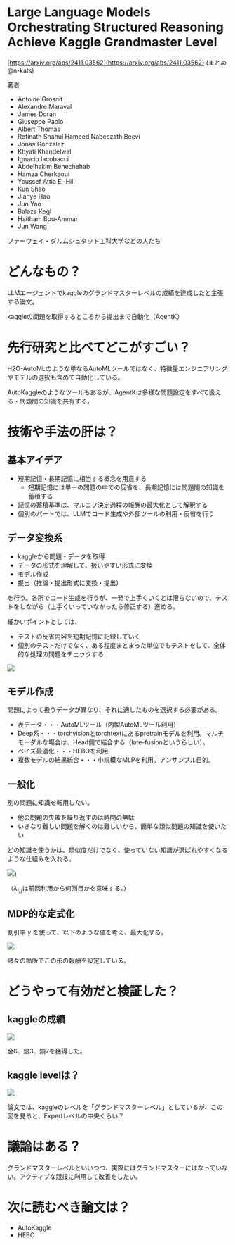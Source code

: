 # Large Language Models Orchestrating Structured Reasoning Achieve Kaggle Grandmaster Level
[https://arxiv.org/abs/2411.03562](https://arxiv.org/abs/2411.03562)
(まとめ @n-kats)

著者
* Antoine Grosnit
* Alexandre Maraval
* James Doran
* Giuseppe Paolo
* Albert Thomas
* Refinath Shahul Hameed Nabeezath Beevi
* Jonas Gonzalez
* Khyati Khandelwal
* Ignacio Iacobacci
* Abdelhakim Benechehab
* Hamza Cherkaoui
* Youssef Attia El-Hili
* Kun Shao
* Jianye Hao
* Jun Yao
* Balazs Kegl
* Haitham Bou-Ammar
* Jun Wang

ファーウェイ・ダルムシュタット工科大学などの人たち

# どんなもの？
LLMエージェントでkaggleのグランドマスターレベルの成績を達成したと主張する論文。

kaggleの問題を取得するところから提出まで自動化（AgentK）

# 先行研究と比べてどこがすごい？
H2O-AutoMLのような単なるAutoMLツールではなく、特徴量エンジニアリングやモデルの選択も含めて自動化している。

AutoKaggleのようなツールもあるが、AgentKは多様な問題設定をすべて扱える・問題間の知識を共有する。


# 技術や手法の肝は？
## 基本アイデア
* 短期記憶・長期記憶に相当する概念を用意する
  * 短期記憶には単一の問題の中での反省を、長期記憶には問題間の知識を蓄積する
* 記憶の蓄積基準は、マルコフ決定過程の報酬の最大化として解釈する
* 個別のパートでは、LLMでコード生成や外部ツールの利用・反省を行う

## データ変換系
* kaggleから問題・データを取得
* データの形式を理解して、扱いやすい形式に変換
* モデル作成
* 提出（推論・提出形式に変換・提出）

を行う。各所でコード生成を行うが、一発で上手くいくとは限らないので、テストをしながら（上手くいっていなかったら修正する）進める。

細かいポイントとしては、
* テストの反省内容を短期記憶に記録していく
* 個別のテストだけでなく、ある程度まとまった単位でもテストをして、全体的な処理の問題をチェックする

![](./AgentK_2411.03562/setup.png)

## モデル作成
問題によって扱うデータが異なり、それに適したものを選択する必要がある。

* 表データ・・・AutoMLツール（内製AutoMLツール利用）
* Deep系・・・torchvisionとtorchtextにあるpretrainモデルを利用。マルチモーダルな場合は、Head側で結合する（late-fusionというらしい）。
* ベイズ最適化・・・HEBOを利用
* 複数モデルの結果統合・・・小規模なMLPを利用。アンサンブル目的。

## 一般化
別の問題に知識を転用したい。
* 他の問題の失敗を繰り返すのは時間の無駄
* いきなり難しい問題を解くのは難しいから、簡単な類似問題の知識を使いたい

どの知識を使うかは、類似度だけでなく、使っていない知識が選ばれやすくなるような仕組みを入れる。

![](./AgentK_2411.03562/rag_score.png))

（$\lambda_{i,j}$は前回利用から何回目かを意味する。）


## MDP的な定式化
割引率 $\gamma$ を使って、以下のような値を考え、最大化する。

![](./AgentK_2411.03562/mdp_reward.png)

諸々の箇所でこの形の報酬を設定している。

# どうやって有効だと検証した？
## kaggleの成績

![](./AgentK_2411.03562/kaggle.png)

金6、銀3、銅7を獲得した。

## kaggle levelは？

![](./AgentK_2411.03562/kaggle_level.png)

論文では、kaggleのレベルを「グランドマスターレベル」としているが、この図を見ると、Expertレベルの中央くらい？


# 議論はある？
グランドマスターレベルといいつつ、実際にはグランドマスターにはなっていない。アクティブな競技に利用して改善をしたい。

# 次に読むべき論文は？
* AutoKaggle
* HEBO